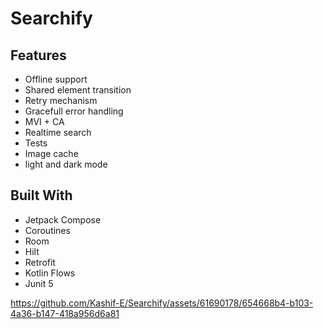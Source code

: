 # Searchify

## Features
<ul>
  <li>Offline support</li>
  <li>Shared element transition</li>
  <li>Retry mechanism</li>
  <li>Gracefull error handling</li>
  <li>MVI + CA</li>
  <li> Realtime search </li>
  <li> Tests</li>
  <li>Image cache</li>
  <li> light and dark mode </li>
</ul>

## Built With
<ul>
  <li>Jetpack Compose</li>
  <li>Coroutines</li>
  <li>Room</li>
  <li>Hilt</li>
  <li>Retrofit</li>
  <li>Kotlin Flows</li>
  <li>Junit 5</li>
</ul>

https://github.com/Kashif-E/Searchify/assets/61690178/654668b4-b103-4a36-b147-418a956d6a81

